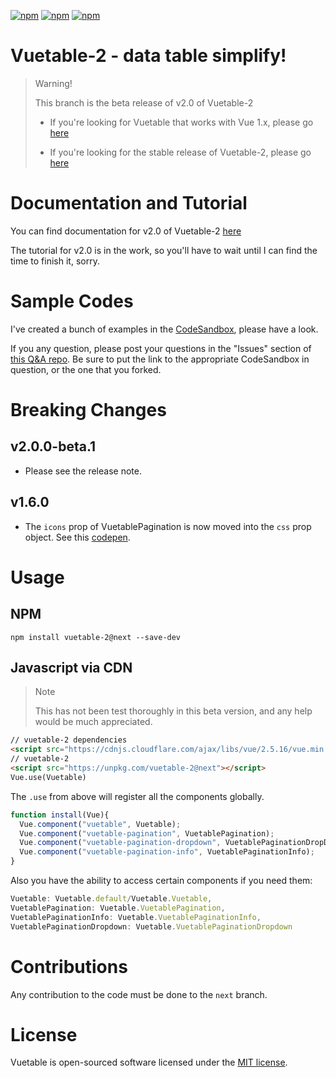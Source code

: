 [![npm](https://img.shields.io/npm/v/vuetable-2/next.svg)](https://www.npmjs.com/package/vuetable-2)
[![npm](https://img.shields.io/npm/dt/vuetable-2.svg)](https://www.npmjs.com/package/vuetable-2)
[![npm](https://img.shields.io/npm/l/vuetable-2.svg?maxAge=2592000)](https://github.com/ratiw/vuetable-2/blob/master/LICENSE)

# Vuetable-2 - data table simplify!

> Warning!  
>
> This branch is the beta release of v2.0 of Vuetable-2     
> 
> - If you're looking for Vuetable that works with Vue 1.x, please go [here](https://github.com/ratiw/vue-table)      
> 
> - If you're looking for the stable release of Vuetable-2, please go [here](https://github.com/ratiw/vuetable-2)   
> 

# Documentation and Tutorial

You can find documentation for v2.0 of Vuetable-2 [here](#)

The tutorial for v2.0 is in the work, so you'll have to wait until I can find the time to finish it, sorry.

# Sample Codes

I've created a bunch of examples in the [CodeSandbox](https://codesandbox.io/u/ratiw/sandboxes), please have a look.

If you any question, please post your questions in the "Issues" section of [this Q&A repo](https://github.com/vuetable/Q-and-A/issues). Be sure to put the link to the appropriate CodeSandbox in question, or the one that you forked.


# Breaking Changes
## v2.0.0-beta.1
- Please see the release note.

## v1.6.0
- The `icons` prop of VuetablePagination is now moved into the `css` prop object. See this [codepen](https://codepen.io/ratiw/pen/GmJayw).

# Usage
## NPM

```shell
npm install vuetable-2@next --save-dev
```

## Javascript via CDN

> Note    
>
> This has not been test thoroughly in this beta version, and any help would be much appreciated.

```html
// vuetable-2 dependencies
<script src="https://cdnjs.cloudflare.com/ajax/libs/vue/2.5.16/vue.min.js"></script>
// vuetable-2
<script src="https://unpkg.com/vuetable-2@next"></script>
Vue.use(Vuetable)
```

The `.use` from above will register all the components globally.
```javascript
function install(Vue){
  Vue.component("vuetable", Vuetable);
  Vue.component("vuetable-pagination", VuetablePagination);
  Vue.component("vuetable-pagination-dropdown", VuetablePaginationDropDown);
  Vue.component("vuetable-pagination-info", VuetablePaginationInfo);
}
```

Also you have the ability to access certain components if you need them:
```javascript
Vuetable: Vuetable.default/Vuetable.Vuetable,
VuetablePagination: Vuetable.VuetablePagination,
VuetablePaginationInfo: Vuetable.VuetablePaginationInfo,
VuetablePaginationDropdown: Vuetable.VuetablePaginationDropdown
```


# Contributions
Any contribution to the code must be done to the `next` branch.

# License
Vuetable is open-sourced software licensed under the [MIT license](http://opensource.org/licenses/MIT).
